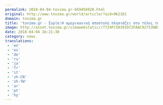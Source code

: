 ```yaml
---
permalink: 2018-04-04-tovima.gr-669456928.html
original: http://www.tovima.gr/world/article/?aid=962161
domain: tovima.gr
title: 'tovima.gr - Συρία:Η αμερικανική αποστολή πλησιάζει στο τέλος της'
image: http://asset.tovima.gr/vimawebstatic//7724FC50391D72FAAC927530B9035D4C.jpg
date: 2018-04-04 16:21:30
category: news
translations: 
 - 'en'
 - 'es'
 - 'de'
 - 'ru'
 - 'ja'
 - 'fr'
 - 'it'
 - 'zh-CN'
 - 'zh-TW'
 - 'ar'
 - 'pt'
 - 'hy'
---
```


